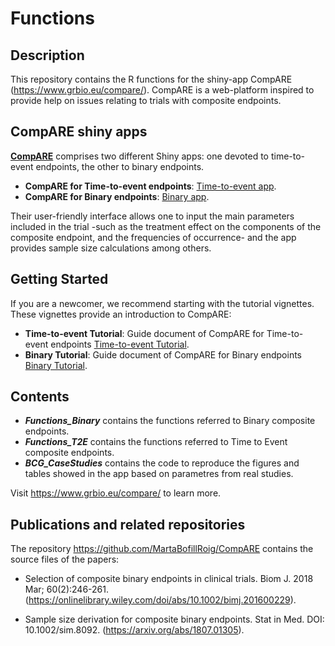 # Functions

## Description

This repository contains the R functions for the shiny-app CompARE (https://www.grbio.eu/compare/). CompARE is a web-platform inspired to provide help on issues relating to trials with composite endpoints.

## CompARE shiny apps

[**CompARE**](https://www.grbio.eu/compare/) comprises two different
Shiny apps: one devoted to time-to-event endpoints, the other to binary
endpoints.

  - **CompARE for Time-to-event endpoints**: [Time-to-event
    app](https://www.grbio.eu/compare/CompARETimeToEvent/).
  - **CompARE for Binary endpoints**: [Binary
    app](https://www.grbio.eu/compare/CompAREBinary/).


Their user-friendly interface allows one to input the main parameters
included in the trial -such as the treatment effect on the components of
the composite endpoint, and the frequencies of occurrence- and the app
provides sample size calculations among others.

## Getting Started

If you are a newcomer, we recommend starting with the tutorial
vignettes. These vignettes provide an introduction to CompARE:

  - **Time-to-event Tutorial**: Guide document of CompARE for
    Time-to-event endpoints [Time-to-event
    Tutorial](https://www.grbio.eu/compare/CompARETimeToEvent/help_Tutorial.html).
  - **Binary Tutorial**: Guide document of CompARE for Binary endpoints
    [Binary
    Tutorial](https://www.grbio.eu/compare/CompAREBinary/Help-Tutorial.html).


## Contents

- _**Functions_Binary**_ contains the functions referred to Binary composite endpoints.
- _**Functions_T2E**_ contains the functions referred to Time to Event composite endpoints.
- _**BCG_CaseStudies**_ contains the code to reproduce the figures and tables showed in the app based on parametres from real studies.

Visit https://www.grbio.eu/compare/ to learn more.

## Publications and related repositories

The repository https://github.com/MartaBofillRoig/CompARE  contains the source files of the papers:

- Selection of composite binary endpoints in clinical trials. Biom J. 2018 Mar; 60(2):246-261. (https://onlinelibrary.wiley.com/doi/abs/10.1002/bimj.201600229).
	
- Sample size derivation for composite binary endpoints. Stat in Med. DOI: 10.1002/sim.8092. (https://arxiv.org/abs/1807.01305).
